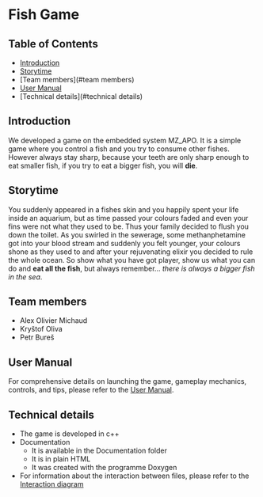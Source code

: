 # Fish Game

## Table of Contents
- [Introduction](#introduction)
- [Storytime](#storytime)
- [Team members](#team members)
- [User Manual](#user-manual)
- [Technical details](#technical details)

## Introduction
We developed a game on the embedded system MZ_APO. It is a simple game where you control a fish and you try to consume other fishes. However always stay sharp, because your teeth are only sharp enough to eat smaller fish, if you try to eat a bigger fish, you will **die**.

## Storytime
You suddenly appeared in a fishes skin and you happily spent your life inside an aquarium, but as time passed your colours faded and even your fins were not what they used to be. Thus your family decided to flush you down the toilet. As you swirled in the sewerage, some methanphetamine got into your blood stream and suddenly you felt younger, your colours shone as they used to and after your rejuvenating elixir you decided to rule the whole ocean. So show what you have got player, show us what you can do and **eat all the fish**, but always remember... *there is always a bigger fish in the sea*.

## Team members
- Alex Olivier Michaud
- Kryštof Oliva
- Petr Bureš

## User Manual
For comprehensive details on launching the game, gameplay mechanics, controls, and tips, please refer to the [User Manual](Fish-Game-manual.pdf).

## Technical details
- The game is developed in c++
- Documentation
	- It is available in the Documentation folder
	- It is in plain HTML
	- It was created with the programme Doxygen
- For information about the interaction between files, please refer to the [Interaction diagram](Interaction_diagram.jpeg)